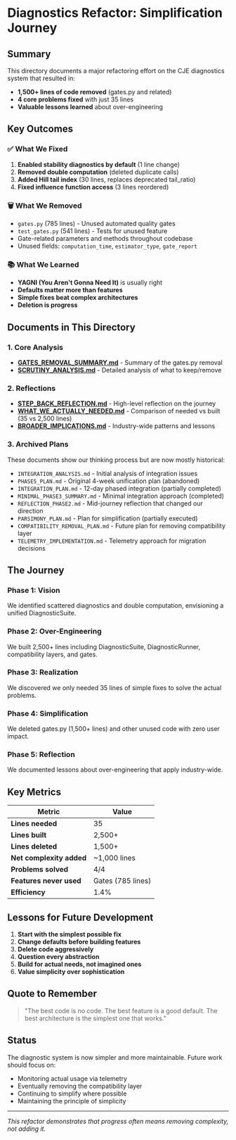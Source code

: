 # Diagnostics Refactor: Simplification Journey

## Summary

This directory documents a major refactoring effort on the CJE diagnostics system that resulted in:
- **1,500+ lines of code removed** (gates.py and related)
- **4 core problems fixed** with just 35 lines
- **Valuable lessons learned** about over-engineering

## Key Outcomes

### ✅ What We Fixed
1. **Enabled stability diagnostics by default** (1 line change)
2. **Removed double computation** (deleted duplicate calls)
3. **Added Hill tail index** (30 lines, replaces deprecated tail_ratio)
4. **Fixed influence function access** (3 lines reordered)

### 🗑️ What We Removed
- `gates.py` (785 lines) - Unused automated quality gates
- `test_gates.py` (541 lines) - Tests for unused feature
- Gate-related parameters and methods throughout codebase
- Unused fields: `computation_time`, `estimator_type`, `gate_report`

### 📚 What We Learned
- **YAGNI (You Aren't Gonna Need It)** is usually right
- **Defaults matter more than features**
- **Simple fixes beat complex architectures**
- **Deletion is progress**

## Documents in This Directory

### 1. Core Analysis
- **[GATES_REMOVAL_SUMMARY.md](GATES_REMOVAL_SUMMARY.md)** - Summary of the gates.py removal
- **[SCRUTINY_ANALYSIS.md](SCRUTINY_ANALYSIS.md)** - Detailed analysis of what to keep/remove

### 2. Reflections
- **[STEP_BACK_REFLECTION.md](STEP_BACK_REFLECTION.md)** - High-level reflection on the journey
- **[WHAT_WE_ACTUALLY_NEEDED.md](WHAT_WE_ACTUALLY_NEEDED.md)** - Comparison of needed vs built (35 vs 2,500 lines)
- **[BROADER_IMPLICATIONS.md](BROADER_IMPLICATIONS.md)** - Industry-wide patterns and lessons

### 3. Archived Plans
These documents show our thinking process but are now mostly historical:
- `INTEGRATION_ANALYSIS.md` - Initial analysis of integration issues
- `PHASE5_PLAN.md` - Original 4-week unification plan (abandoned)
- `INTEGRATION_PLAN.md` - 12-day phased integration (partially completed)
- `MINIMAL_PHASE3_SUMMARY.md` - Minimal integration approach (completed)
- `REFLECTION_PHASE2.md` - Mid-journey reflection that changed our direction
- `PARSIMONY_PLAN.md` - Plan for simplification (partially executed)
- `COMPATIBILITY_REMOVAL_PLAN.md` - Future plan for removing compatibility layer
- `TELEMETRY_IMPLEMENTATION.md` - Telemetry approach for migration decisions

## The Journey

### Phase 1: Vision
We identified scattered diagnostics and double computation, envisioning a unified DiagnosticSuite.

### Phase 2: Over-Engineering
We built 2,500+ lines including DiagnosticSuite, DiagnosticRunner, compatibility layers, and gates.

### Phase 3: Realization
We discovered we only needed 35 lines of simple fixes to solve the actual problems.

### Phase 4: Simplification
We deleted gates.py (1,500+ lines) and other unused code with zero user impact.

### Phase 5: Reflection
We documented lessons about over-engineering that apply industry-wide.

## Key Metrics

| Metric | Value |
|--------|-------|
| **Lines needed** | 35 |
| **Lines built** | 2,500+ |
| **Lines deleted** | 1,500+ |
| **Net complexity added** | ~1,000 lines |
| **Problems solved** | 4/4 |
| **Features never used** | Gates (785 lines) |
| **Efficiency** | 1.4% |

## Lessons for Future Development

1. **Start with the simplest possible fix**
2. **Change defaults before building features**
3. **Delete code aggressively**
4. **Question every abstraction**
5. **Build for actual needs, not imagined ones**
6. **Value simplicity over sophistication**

## Quote to Remember

> "The best code is no code. The best feature is a good default. The best architecture is the simplest one that works."

## Status

The diagnostic system is now simpler and more maintainable. Future work should focus on:
- Monitoring actual usage via telemetry
- Eventually removing the compatibility layer
- Continuing to simplify where possible
- Maintaining the principle of simplicity

---

*This refactor demonstrates that progress often means removing complexity, not adding it.*